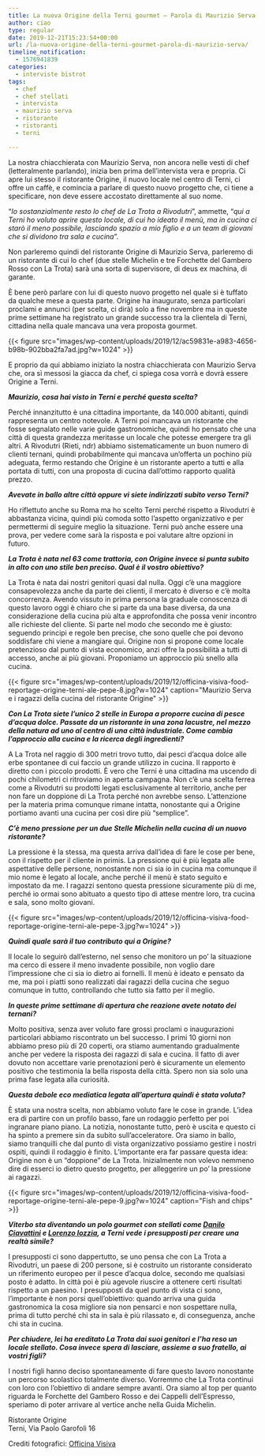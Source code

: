 ```yaml
---
title: La nuova Origine della Terni gourmet – Parola di Maurizio Serva
author: ciao
type: regular
date: 2019-12-21T15:23:54+00:00
url: /la-nuova-origine-della-terni-gourmet-parola-di-maurizio-serva/
timeline_notification:
  - 1576941839
categories:
  - interviste bistrot
tags:
  - chef
  - chef stellati
  - intervista
  - maurizio serva
  - ristorante
  - ristoranti
  - terni

---
```

La nostra chiacchierata con Maurizio Serva, non ancora nelle vesti di chef (letteralmente parlando), inizia ben prima dell’intervista vera e propria. Ci apre lui stesso il ristorante Origine, il nuovo locale nel centro di Terni, ci offre un caffè, e comincia a parlare di questo nuovo progetto che, ci tiene a specificare, non deve essere accostato direttamente al suo nome.

&#8220;_Io sostanzialmente resto lo chef de La Trota a Rivodutri_”, ammette, “_qui a Terni ho voluto aprire questo locale, di cui ho ideato il menù, ma in cucina ci starò il meno possibile, lasciando spazio a mio figlio e a un team di giovani che si dividono tra sala e cucina_”.

Non parleremo quindi del ristorante Origine di Maurizio Serva, parleremo di un ristorante di cui lo chef (due stelle Michelin e tre Forchette del Gambero Rosso con La Trota) sarà una sorta di supervisore, di deus ex machina, di garante.

È bene però parlare con lui di questo nuovo progetto nel quale si è tuffato da qualche mese a questa parte. Origine ha inaugurato, senza particolari proclami e annunci (per scelta, ci dirà) solo a fine novembre ma in queste prime settimane ha registrato un grande successo tra la clientela di Terni, cittadina nella quale mancava una vera proposta gourmet.


{{< figure src="images/wp-content/uploads/2019/12/ac59831e-a983-4656-b98b-902bba2fa7ad.jpg?w=1024" >}}


E proprio da qui abbiamo iniziato la nostra chiacchierata con Maurizio Serva che, ora sì messosi la giacca da chef, ci spiega cosa vorrà e dovrà essere Origine a Terni.

**_Maurizio, cosa hai visto in Terni e perché questa scelta?_**

Perché innanzitutto è una cittadina importante, da 140.000 abitanti, quindi rappresenta un centro notevole. A Terni poi mancava un ristorante che fosse segnalato nelle varie guide gastronomiche, quindi ho pensato che una città di questa grandezza meritasse un locale che potesse emergere tra gli altri. A Rivodutri (Rieti, ndr) abbiamo sistematicamente un buon numero di clienti ternani, quindi probabilmente qui mancava un’offerta un pochino più adeguata, fermo restando che Origine è un ristorante aperto a tutti e alla portata di tutti, con una proposta di cucina dall’ottimo rapporto qualità prezzo.

**_Avevate in ballo altre città oppure vi siete indirizzati subito verso Terni?_**

Ho riflettuto anche su Roma ma ho scelto Terni perché rispetto a Rivodutri è abbastanza vicina, quindi più comoda sotto l’aspetto organizzativo e per permettermi di seguire meglio la situazione. Terni può anche essere una prova, per vedere come sarà la risposta e poi valutare altre opzioni in futuro.&nbsp;

**_La Trota è nata nel 63 come trattoria, con Origine invece si punta subito in alto con uno stile ben preciso. Qual è il vostro obiettivo?_**

La Trota è nata dai nostri genitori quasi dal nulla. Oggi c’è una maggiore consapevolezza anche da parte dei clienti, il mercato è diverso e c’è molta concorrenza. Avendo vissuto in prima persona la graduale conoscenza di questo lavoro oggi è chiaro che si parte da una base diversa, da una considerazione della cucina più alta e approfondita che possa venir incontro alle richieste del cliente. Si parte nel modo che secondo me è giusto: seguendo principi e regole ben precise, che sono quelle che poi devono soddisfare chi viene a mangiare qui. Origine non si propone come locale pretenzioso dal punto di vista economico, anzi offre la possibilità a tutti di accesso, anche ai più giovani. Proponiamo un approccio più snello alla cucina.


{{< figure src="images/wp-content/uploads/2019/12/officina-visiva-food-reportage-origine-terni-ale-pepe-8.jpg?w=1024" caption="Maurizio Serva e i ragazzi della cucina del ristorante Origine" >}}


**_Con La Trota siete l’unico 2 stelle in Europa a proporre cucina di pesce d’acqua dolce. Passate da un ristorante in una zona lacustre, nel mezzo della natura ad uno al centro di una città industriale. Come cambia l’approccio alla cucina e la ricerca degli ingredienti?_**

A La Trota nel raggio di 300 metri trovo tutto, dai pesci d’acqua dolce alle erbe spontanee di cui faccio un grande utilizzo in cucina. Il rapporto è diretto con i piccolo prodotti. È vero che Terni è una cittadina ma uscendo di pochi chilometri ci ritroviamo in aperta campagna. Non c’è una scelta ferrea come a Rivodutri su prodotti legati esclusivamente al territorio, anche per non fare un doppione di La Trota perché non avrebbe senso. L’attenzione per la materia prima comunque rimane intatta, nonostante qui a Origine portiamo avanti una cucina per così dire più “semplice”.&nbsp;

**_C’è meno pressione per un due Stelle Michelin nella cucina di un nuovo ristorante?_**

La pressione è la stessa, ma questa arriva dall’idea di fare le cose per bene, con il rispetto per il cliente in primis. La pressione qui è più legata alle aspettative delle persone, nonostante non ci sia io in cucina ma comunque il mio nome è legato al locale, anche perché il menù è stato seguito e impostato da me. I ragazzi sentono questa pressione sicuramente più di me, perché io ormai sono abituato a questo tipo di attese mentre loro, tra cucina e sala, sono molto giovani.&nbsp;


{{< figure src="images/wp-content/uploads/2019/12/officina-visiva-food-reportage-origine-terni-ale-pepe-3.jpg?w=1024" >}}


**_Quindi quale sarà il tuo contributo qui a Origine?_**

Il locale lo seguirò dall’esterno, nel senso che monitoro un po’ la situazione ma cerco di essere il meno invadente possibile, non voglio dare l’impressione che ci sia io dietro ai fornelli. Il menù è ideato e pensato da me, ma poi i piatti sono realizzati dai ragazzi della cucina che seguo comunque in tutto, controllando che tutto sia fatto per il meglio. 

**_In queste prime settimane di apertura che reazione avete notato dei ternani?&nbsp;_**  
  
Molto positiva, senza aver voluto fare grossi proclami o inaugurazioni particolari abbiamo riscontrato un bel successo. I primi 10 giorni non abbiamo preso più di 20 coperti, ora stiamo aumentando gradualmente anche per vedere la risposta dei ragazzi di sala e cucina. Il fatto di aver dovuto non accettare varie prenotazioni però è sicuramente un elemento positivo che testimonia la bella risposta della città. Spero non sia solo una prima fase legata alla curiosità.

**_Questa debole eco mediatica legata all’apertura quindi è stata voluta?_**

È stata una nostra scelta, non abbiamo voluto fare le cose in grande. L’idea era di partire con un profilo basso, fare un rodaggio perfetto per poi ingranare piano piano. La notizia, nonostante tutto, però è uscita e questo ci ha spinto a premere sin da subito sull’acceleratore. Ora siamo in ballo, siamo tranquilli che dal punto di vista organizzativo possiamo gestire i nostri ospiti, quindi il rodaggio è finito. L’importante era far passare questa idea: Origine non è un “doppione” de La Trota. Inizialmente non volevo nemmeno dire di esserci io dietro questo progetto, per alleggerire un po’ la pressione ai ragazzi.


{{< figure src="images/wp-content/uploads/2019/12/officina-visiva-food-reportage-origine-terni-ale-pepe-9.jpg?w=1024" caption="Fish and chips" >}}


**_Viterbo sta diventando un polo gourmet con stellati come [Danilo Ciavattini][1] e [Lorenzo Iozzia][2], a Terni vede i presupposti per creare una realtà simile?_**

I presupposti ci sono dappertutto, se uno pensa che con La Trota a Rivodutri, un paese di 200 persone, si è costruito un ristorante considerato un riferimento europeo per il pesce d’acqua dolce, secondo me qualsiasi posto è adatto. In città poi è più agevole riuscire a ottenere certi risultati rispetto a un paesino. I presupposti da quel punto di vista ci sono, l’importante è non porsi quell’obiettivo: quando arriva una guida gastronomica la cosa migliore sia non pensarci e non sospettare nulla, prima di tutto perché chi sta in sala è più rilassato e, di conseguenza, anche chi sta in cucina.&nbsp;

**_Per chiudere, lei ha ereditato La Trota dai suoi genitori e l’ha reso un locale stellato. Cosa invece spera di lasciare, assieme a suo fratello, ai vostri figli?_**

I nostri figli hanno deciso spontaneamente di fare questo lavoro nonostante un percorso scolastico totalmente diverso. Vorremmo che La Trota continui con loro con l’obiettivo di andare sempre avanti. Ora siamo al top per quanto riguarda le Forchette del Gambero Rosso e dei Cappelli dell’Espresso, speriamo di poter arrivare al vertice anche nella Guida Michelin.&nbsp;

Ristorante Origine  
Terni, Via Paolo Garofoli 16

Crediti fotografici: [Officina Visiva][3]

 [1]: https://aleepepe.com/2019/10/25/danilo-ciavattini-la-tuscia-e-servita/
 [2]: https://aleepepe.com/2019/11/24/lorenzo-iozzia-la-sicilia-in-tavola-nel-lazio/
 [3]: http://www.officinavisiva.it/
